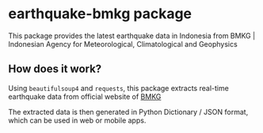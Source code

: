 # earthquake-bmkg package
This package provides the latest earthquake data in Indonesia from BMKG | Indonesian Agency for Meteorological, Climatological and Geophysics

## How does it work?
Using `beautifulsoup4` and `requests`, this package extracts real-time earthquake data from official website of [BMKG](https://bmkg.go.id)

The extracted data is then generated in Python Dictionary / JSON format, which can be used in web or mobile apps.